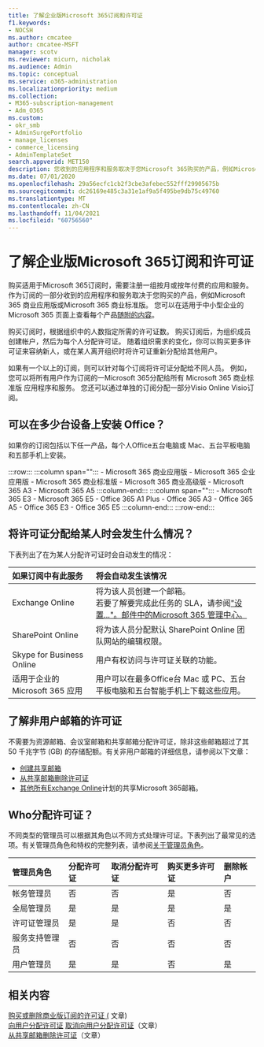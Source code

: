 ```yaml
---
title: 了解企业版Microsoft 365订阅和许可证
f1.keywords:
- NOCSH
ms.author: cmcatee
author: cmcatee-MSFT
manager: scotv
ms.reviewer: micurn, nicholak
ms.audience: Admin
ms.topic: conceptual
ms.service: o365-administration
ms.localizationpriority: medium
ms.collection:
- M365-subscription-management
- Adm_O365
ms.custom:
- okr_smb
- AdminSurgePortfolio
- manage_licenses
- commerce_licensing
- AdminTemplateSet
search.appverid: MET150
description: 您收到的应用程序和服务取决于您Microsoft 365购买的产品，例如Microsoft 365 商业应用版。
ms.date: 07/01/2020
ms.openlocfilehash: 29a56ecfc1cb2f3cbe3afebec552fff29905675b
ms.sourcegitcommit: dc26169e485c3a31e1af9a5f495be9db75c49760
ms.translationtype: MT
ms.contentlocale: zh-CN
ms.lasthandoff: 11/04/2021
ms.locfileid: "60756560"
---
```

# <a name="understand-subscriptions-and-licenses-in-microsoft-365-for-business"></a>了解企业版Microsoft 365订阅和许可证

购买适用于Microsoft 365订阅时，需要注册一组按月或按年付费的应用和服务。 作为订阅的一部分收到的应用程序和服务取决于您购买的产品，例如Microsoft 365 商业应用版或Microsoft 365 商业标准版。 您可以在适用于中小型企业的 Microsoft 365 页面上查看每个产品[随附的内容](https://products.office.com/compare-all-microsoft-office-products?&activetab=tab:primaryr1)。

购买订阅时，根据组织中的人数指定所需的许可证数。 购买订阅后，为组织成员创建帐户，然后为每个人分配许可证。 随着组织需求的变化，你可以购买更多许可证来容纳新人，或在某人离开组织时将许可证重新分配给其他用户。

如果有一个以上的订阅，则可以针对每个订阅将许可证分配给不同人员。 例如，您可以将所有用户作为订阅的一Microsoft 365分配给所有 Microsoft 365 商业标准版 应用程序和服务。 您还可以通过单独的订阅分配一部分Visio Online Visio订阅。

## <a name="how-many-devices-can-people-install-office-on"></a>可以在多少台设备上安装 Office？

如果你的订阅包括以下任一产品，每个人Office五台电脑或 Mac、五台平板电脑和五部手机上安装。

:::row:::
   :::column span="":::
        - Microsoft 365 商业应用版 - Microsoft 365 企业应用版 - Microsoft 365 商业标准版 - Microsoft 365 商业高级版 - Microsoft 365 A3 - Microsoft 365 A5
   :::column-end:::
   :::column span="":::
        - Microsoft 365 E3 - Microsoft 365 E5 - Office 365 A1 Plus - Office 365 A3 - Office 365 A5 - Office 365 E3 - Office 365 E5
   :::column-end:::
:::row-end:::

## <a name="what-happens-when-you-assign-a-license-to-someone"></a>将许可证分配给某人时会发生什么情况？

下表列出了在为某人分配许可证时会自动发生的情况：
  
|**如果订阅中有此服务**|**将会自动发生该情况**|
|:-----|:-----|
|Exchange Online  <br/> |将为该人员创建一个邮箱。 <br/> 若要了解要完成此任务的 SLA，请参阅["设置..."。邮件中的Microsoft 365 管理中心。](https://support.microsoft.com/help/2635238/setting-up-messages-in-the-office-365-admin-center) |
|SharePoint Online  <br/> |将为该人员分配默认 SharePoint Online 团队网站的编辑权限。  <br/> |
|Skype for Business Online  <br/> |用户有权访问与许可证关联的功能。  <br/> |
|适用于企业的 Microsoft 365 应用  <br/> |用户可以在最多Office台 Mac 或 PC、五台平板电脑和五台智能手机上下载这些应用。  <br/> |

## <a name="understand-licenses-for-non-user-mailboxes"></a>了解非用户邮箱的许可证

不需要为资源邮箱、会议室邮箱和共享邮箱分配许可证，除非这些邮箱超过了其 50 千兆字节 (GB) 的存储配额。有关非用户邮箱的详细信息，请参阅以下文章：
  
- [创建共享邮箱](../../admin/email/create-a-shared-mailbox.md)
- [从共享邮箱删除许可证](../../admin/email/remove-license-from-shared-mailbox.md)
- [其他所有Exchange Online](/exchange/collaboration-exo/shared-mailboxes)计划的共享Microsoft 365邮箱。

## <a name="who-can-assign-licenses"></a>Who分配许可证？

不同类型的管理员可以根据其角色以不同方式处理许可证。下表列出了最常见的选项。有关管理员角色和特权的完整列表，请参阅[关于管理员角色](../../admin/add-users/about-admin-roles.md)。
  
|**管理员角色**|**分配许可证**|**取消分配许可证**|**购买更多许可证**|**删除帐户**|
|:-----|:-----|:-----|:-----|:-----|
|帐务管理员  <br/> |否  <br/> |否  <br/> |是  <br/> |否  <br/> |
|全局管理员  <br/> |是  <br/> |是  <br/> |是  <br/> |是  <br/> |
|许可证管理员 <br/> |是 <br/>|是 <br/> |否 <br/> |否 <br/> |
|服务支持管理员  <br/> |否  <br/> |否  <br/> |否  <br/> |否  <br/> |
|用户管理员  <br/> |是  <br/> |是  <br/> |否  <br/> |是  <br/> |

## <a name="related-content"></a>相关内容

[购买或删除商业版订阅的许可证 (](buy-licenses.md) 文章) \
[向用户分配许可证](../../admin/manage/assign-licenses-to-users.md)
[取消向用户分配许可证](../../admin/manage/remove-licenses-from-users.md)（文章）\
[从共享邮箱删除许可证](../../admin/email/remove-license-from-shared-mailbox.md)（文章）
